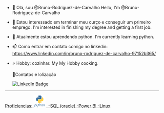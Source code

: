 - 👋 Olá, sou @Bruno-Rodriguez-de-Carvalho
      Hello, I'm @Bruno-Rodriguez-de-Carvalho
- 👀 Estou interessado em terminar meu curço e conseguir um primeiro emprego.
      I'm interested in finishing my degree and getting a first job.
- 🌱 Atualmente estou aprendendo python.
      I'm currently learning python.
- 📫 Como entrar em contato comigo no linkedin: https://www.linkedin.com/in/bruno-rodriguez-de-carvalho-97152b365/
- ⚡ Hobby: cozinhar. My
      My Hobby cooking.

  🔭Contatos e lolização
   <div id="badges">
  <a href = "https://github.com/risoflorais">
    <img src="https://img.shields.io/badge/LinkedIn-blue?style=for-the-badge&logo=linkedin&logoColor=white" alt="LinkedIn Badge"/>

---
Proficiencias:
  <img src="https://github.com/devicons/devicon/blob/master/icons/python/python-original-wordmark.svg" title="python" alt="python" width="40" height="40"/>&nbsp;
 -SQL (oracle)
 -Power BI
 -Linux

<!---
Bruno-Rodriguez-de-Carvalho/Bruno-Rodriguez-de-Carvalho is a ✨ special ✨ repository because its `README.md` (this file) appears on your GitHub profile.
You can click the Preview link to take a look at your changes.
--->
